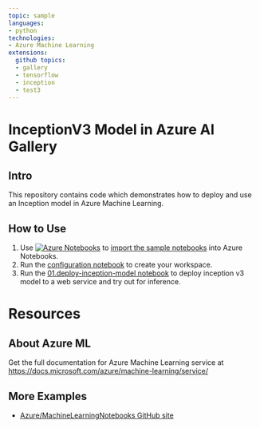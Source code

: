 ```yaml
---
topic: sample
languages:
- python
technologies:
- Azure Machine Learning
extensions:
  github topics:
  - gallery
  - tensorflow
  - inception
  - test3
---
```


# InceptionV3 Model in Azure AI Gallery

## Intro
This repository contains code which demonstrates how to deploy and use an Inception model in Azure Machine Learning.

## How to Use
1. Use [![Azure Notebooks](https://notebooks.azure.com/launch.png)](https://notebooks.azure.com/import/gh/Azure-Samples/AI-Gallery-InceptionV3) to [import the sample notebooks](https://notebooks.azure.com/import/gh/Azure-Samples/AI-Gallery-InceptionV3) into Azure Notebooks.
2. Run the [configuration notebook](00.configuration.ipynb) to create your workspace. 
3. Run the [01.deploy-inception-model notebook](01.deploy-inception-model.ipynb) to deploy inception v3 model to a web service and try out for inference.

# Resources


## About Azure ML
Get the full documentation for Azure Machine Learning service at https://docs.microsoft.com/azure/machine-learning/service/

## More Examples
 * [Azure/MachineLearningNotebooks GitHub site](https://github.com/Azure/MachineLearningNotebooks)
